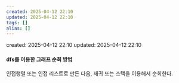 ```yaml
---
created: 2025-04-12 22:10
updated: 2025-04-12 22:10
tags: []
alias: []
---
```


created: 2025-04-12 22:10
updated: 2025-04-12 22:10

#### dfs를 이용한 그래프 순회 방법

인접행렬 또는 인접 리스트로 만든 다음,
재귀 또는 스택을 이용해서 순회한다.



